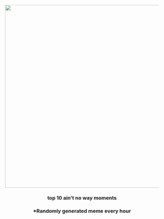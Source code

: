 <p align="center">
        <img src="https://i.redd.it/bpitaz1vkqu91.gif" width="600" height="600">
        </p>
        <h3 align="center">top 10 ain't no way moments</h3>
        <h3 align="center">*Randomly generated meme every hour</h3>
    